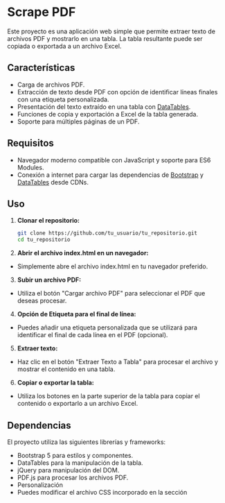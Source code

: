 # Scrape PDF

Este proyecto es una aplicación web simple que permite extraer texto de archivos PDF y mostrarlo en una tabla. La tabla resultante puede ser copiada o exportada a un archivo Excel.

## Características

- Carga de archivos PDF.
- Extracción de texto desde PDF con opción de identificar líneas finales con una etiqueta personalizada.
- Presentación del texto extraído en una tabla con [DataTables](https://datatables.net/).
- Funciones de copia y exportación a Excel de la tabla generada.
- Soporte para múltiples páginas de un PDF.

## Requisitos

- Navegador moderno compatible con JavaScript y soporte para ES6 Modules.
- Conexión a internet para cargar las dependencias de [Bootstrap](https://getbootstrap.com/) y [DataTables](https://datatables.net/) desde CDNs.

## Uso

1. **Clonar el repositorio:**

   ```bash
   git clone https://github.com/tu_usuario/tu_repositorio.git
   cd tu_repositorio

2. **Abrir el archivo index.html en un navegador:**

- Simplemente abre el archivo index.html en tu navegador preferido.

3. **Subir un archivo PDF:**

- Utiliza el botón "Cargar archivo PDF" para seleccionar el PDF que deseas procesar.

4. **Opción de Etiqueta para el final de línea:**

- Puedes añadir una etiqueta personalizada que se utilizará para identificar el final de cada línea en el PDF (opcional).

5. **Extraer texto:**

- Haz clic en el botón "Extraer Texto a Tabla" para procesar el archivo y mostrar el contenido en una tabla.

6. **Copiar o exportar la tabla:**

- Utiliza los botones en la parte superior de la tabla para copiar el contenido o exportarlo a un archivo Excel.

## Dependencias

El proyecto utiliza las siguientes librerías y frameworks:

- Bootstrap 5 para estilos y componentes.
- DataTables para la manipulación de la tabla.
- jQuery para manipulación del DOM.
- PDF.js para procesar los archivos PDF.
- Personalización
- Puedes modificar el archivo CSS incorporado en la sección <style> del archivo index.html para cambiar el estilo de la aplicación según tus necesidades.

## Contribuciones
¡Las contribuciones son bienvenidas! Siéntete libre de hacer un fork del repositorio y enviar un pull request con mejoras o nuevas características.
